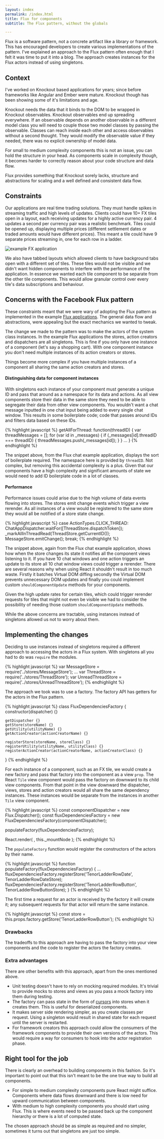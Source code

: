 ```yaml
---
layout: index
permalink: /index.html
title: Flux for components
subtitle: The Flux pattern, without the globals

---
```


Flux is a software pattern, not a concrete artifact like a library or framework. This has
encouraged developers to create various implementations of the pattern.
I've explained an approach to the Flux pattern often enough that I felt it was time to put
it into a blog. The approach creates instances for the Flux actors instead of using singletons.

## Context

I've worked on Knockout based applications for years; since before frameworks like Angular and
Ember were mature. Knockout though has been showing some of it's limitations and age.

Knockout needs the data that it binds to the DOM to be wrapped in Knockout observables.
Knockout observables end up spreading everywhere. If an observable
depends on another observable in a different model class you will need to couple those two
model classes by passing the observable. Classes can reach inside each other and access observables
without a second thought. They would modify the observable value if they needed, there was no
explicit ownership of model data.

For small to medium complexity components this is not an issue, you can hold the structure in your
head. As components scale in complexity though, it becomes harder to correctly reason about your code
structure and data flow.

Flux provides something that Knockout sorely lacks, structure and abstractions for scaling and a
well defined and consistent data flow.

## Constraints

Our applications are real time trading solutions. They must handle spikes in streaming
traffic and high levels of updates. Clients could have 10+ FX tiles open in a layout, each
receiving updates for a highly active currency pair. 4 updates a second per currency pair was
a realistic benchmark. Tiles could be opened up, displaying multiple prices
(different settlement dates or traded amounts would have different prices).
This meant a tile could have 9 separate prices streaming in, one for each row in a ladder.

![example FX application](https://globalmarkets.bnpparibas.info/gm/features/images/FX/Screenshot_CortexFX_Pricing_Engine.jpg)

We also have tabbed layouts which allowed clients to have background tabs open with a different set
of tiles. These tiles would not be visible and we didn't want hidden components to interfere with the
performance of the application. In essence we wanted each tile component to be separate from the other
tile components. This would allow granular control over every tile's data subscriptions and behaviour.

## Concerns with the Facebook Flux pattern

These constraints meant that we were wary of adopting the Flux pattern as implemented in the example
[Flux applications](https://github.com/facebook/flux/). The general data flow and abstractions,
were appealing but the exact mechanics we wanted to tweak.

The change we made to the pattern was to make the actors of the system class instances.
In the example Flux applications the stores, action creators and dispatchers are all singletons.
This is fine if you only have one instance of a component (let's say a shopping cart). With one
component instance you don't need multiple instances of its action creators or stores.

Things become more complex if you have multiple instances of a component all sharing the same
action creators and stores.

#### Distinguishing data for component instances

With singletons each instance of your component must generate a unique ID and pass that around as
a namespace for its data and actions. As all view components store their data in the same store they
need to be able to segregate their data from other view components. You wouldn't want a chat message
inputted in one chat input being added to every single chat window. This results in some boilerplate
code; code that passes around IDs and filters data based on these IDs.

{% highlight javascript %}
getAllForThread: function(threadID) {
	var threadMessages = [];
	for (var id in _messages) {
		if (_messages[id].threadID === threadID) {
			threadMessages.push(_messages[id]);
		}
	}
	...
}
{% endhighlight %}

The snippet above, from the Flux chat example application, displays the sort of boilerplate
required. The namespace here is provided by `threadID`. Not complex, but removing this accidental
complexity is a plus. Given that our components have a high complexity and significant amounts of
state we would need to add ID boilerplate code in a lot of classes.

#### Performance

Performance issues could arise due to the high volume of data events flowing
into stores. The stores emit change events which trigger a view rerender. As all instances of a view
would be registered to the same store they would all be notified of a store state change.

{% highlight javascript %}
case ActionTypes.CLICK_THREAD:
	ChatAppDispatcher.waitFor([ThreadStore.dispatchToken]);
	_markAllInThreadRead(ThreadStore.getCurrentID());
	MessageStore.emitChange();
	break;
{% endhighlight %}

The snippet above, again from the Flux chat example application, shows how when the store
changes its state it notifies all the component views listening to it.
If you have 10 chat windows and one action triggers an update to its store all 10 chat window
views could trigger a rerender. There are several reasons why when using React it shouldn't result in
too much waste. Firstly it batches Virtual DOM diffing secondly the Virtual DOM prevents unnecessary
DOM updates and finally you could implement custom `shouldComponentUpdate` methods for your components.

Given the high update rates for certain tiles, which could trigger rerender requests for tiles that
might not even be visible we had to consider the possibility of needing those custom
`shouldComponentUpdate` methods.

While the above concerns are tractable, using instances instead of singletons allowed us not to worry
about them.

## Implementing the changes

Deciding to use instances instead of singletons required a different approach to accessing the
actors in a Flux system. With singletons all you had to do was `require` the modules.

{% highlight javascript %}
var MessageStore = require('../stores/MessageStore');
...
var ThreadStore = require('../stores/ThreadStore');
var UnreadThreadStore = require('../stores/UnreadThreadStore');
{% endhighlight %}

The approach we took was to use a factory. The factory API has getters for the actors in the Flux
pattern.

{% highlight javascript %}
class FluxDependenciesFactory {
	constructor(dispatcher) {}

	getDispatcher {}
	getStore(storeName) {}
	getUtility(utilityName) {}
	getActionCreator(actionCreatorName) {}

	registerStore(storeName, storeClass) {}
	registerUtility(utilityName, utilityClass) {}
	registerActionCreator(actionCreatorName, actionCreatorClass) {}
}
{% endhighlight %}

For each instance of a component, such as an FX tile, we would create a new factory
and pass that factory into the component as a view `prop`. The React `Tile` view component would
pass the factory on downward to its child view components. From that point in the view downward
the dispatcher, views, stores and action creators would all share the same dependency instances.
These instances would be separate from the instances in another `Tile` view component.

{% highlight javascript %}
const componentDispatcher = new Flux.Dispatcher();
const fluxDependenciesFactory = new FluxDependenciesFactory(componentDispatcher);

populateFactory(fluxDependenciesFactory);

React.render(
	<Tile factory={fluxDependenciesFactory} />,
	this._mountNode
);
{% endhighlight %}

The `populateFactory` function would register the constructors of the actors
by their name.

{% highlight javascript %}
function populateFactory(fluxDependenciesFactory) {
	...
	fluxDependenciesFactory.registerStore('TenorLadderRowDate', TenorLadderRowDateStore);
	fluxDependenciesFactory.registerStore('TenorLadderRowButton', TenorLadderRowButtonStore);
}
{% endhighlight %}

The first time a request for an actor is received by the factory it will create it; any subsequent
requests for that actor will return the same instance.

{% highlight javascript %}
const store = this.props.factory.getStore('TenorLadderRowButton');
{% endhighlight %}

### Drawbacks

The tradeoffs to this approach are having to pass the factory into your view components and
the code to register the actors the factory creates.

### Extra advantages

There are other benefits with this approach, apart from the ones mentioned above.

* Unit testing doesn't have to rely on mocking required modules. It's trivial to provide mocks to
stores and views as you pass a mock factory into them during testing.
* The factory can pass state in the form of [cursors](https://github.com/swannodette/om/wiki/Cursors)
into stores when it creates them. This is useful for deserialized components.
* It makes server side rendering simpler, as you create classes per request. Using a singleton
would result in shared state for each request until the server is restarted.
* For framework creators this approach could allow the consumers of the framework components to
provide their own versions of the actors. This would require a way for consumers to hook into the
actor registration phase.

## Right tool for the job

There is clearly an overhead to building components in this fashion. So it's important to point out
that this isn't meant to be the one true way to build all components.

* For simple to medium complexity components pure React might suffice. Components where data flows
downward and there is low need for upward communication between components.
* With medium to high complexity components you should start using Flux. This is where events need to
be passed back up the component hierarchy or there is a lot of computed state.

The chosen approach should be as simple as required and no simpler, sometimes it turns out
that singletons are just too simple.

